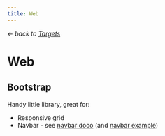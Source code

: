 ```yaml
---
title: Web
---
```


*&larr; back to [Targets](?targets)*

# Web

## Bootstrap

Handy little library, great for:

- Responsive grid
- Navbar - see [navbar doco](https://getbootstrap.com/components/#navbar) (and [navbar example](https://getbootstrap.com/examples/navbar/))